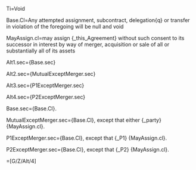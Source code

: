 Ti=Void

Base.Cl=Any attempted assignment, subcontract, delegation{q} or transfer in violation of the foregoing will be null and void

MayAssign.cl=may assign {_this_Agreement} without such consent to its successor in interest by way of merger, acquisition or sale of all or substantially all of its assets

Alt1.sec={Base.sec}

Alt2.sec={MutualExceptMerger.sec}

Alt3.sec={P1ExceptMerger.sec}

Alt4.sec={P2ExceptMerger.sec}

Base.sec={Base.Cl}.

MutualExceptMerger.sec={Base.Cl}, except that either {_party} {MayAssign.cl}.

P1ExceptMerger.sec={Base.Cl}, except that {_P1} {MayAssign.cl}.

P2ExceptMerger.sec={Base.Cl}, except that {_P2} {MayAssign.cl}.

=[G/Z/Alt/4]